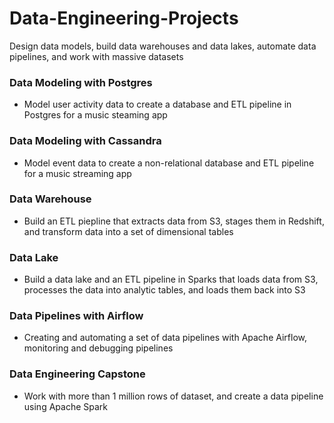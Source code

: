 # Data-Engineering-Projects
Design data models, build data warehouses and data lakes, automate data pipelines, and work with massive datasets



### Data Modeling with Postgres

- Model user activity data to create a database and ETL pipeline in Postgres for a music steaming app

### Data Modeling with Cassandra

- Model event data to create a non-relational database and ETL pipeline for a music streaming app

### Data Warehouse

- Build an ETL piepline that extracts data from S3, stages them in Redshift, and transform data into a set of dimensional tables

### Data Lake

- Build a data lake and an ETL pipeline in Sparks that loads data from S3, processes the data into analytic tables, and loads them back into S3

### Data Pipelines with Airflow

- Creating and automating a set of data pipelines with Apache Airflow, monitoring and debugging  pipelines

### Data Engineering Capstone

- Work with more than 1 million rows of dataset, and create a data pipeline using Apache Spark